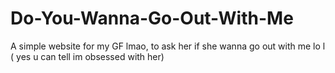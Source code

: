 # Do-You-Wanna-Go-Out-With-Me
A simple website for my GF lmao, to ask her if she wanna go out with me lo l ( yes u can tell im obsessed with her)
